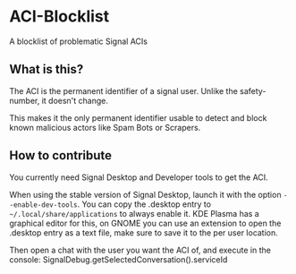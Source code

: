 # ACI-Blocklist
A blocklist of problematic Signal ACIs

## What is this?
The ACI is the permanent identifier of a signal user. Unlike the safety-number, it doesn't change.

This makes it the only permanent identifier usable to detect and block known malicious actors like Spam Bots or Scrapers.

## How to contribute
You currently need Signal Desktop and Developer tools to get the ACI.

When using the stable version of Signal Desktop, launch it with the option `--enable-dev-tools`. You can copy the .desktop entry to `~/.local/share/applications` to always enable it. KDE Plasma has a graphical editor for this, on GNOME you can use an extension to open the .desktop entry as a text file, make sure to save it to the per user location.

Then open a chat with the user you want the ACI of, and execute in the console: SignalDebug.getSelectedConversation().serviceId
